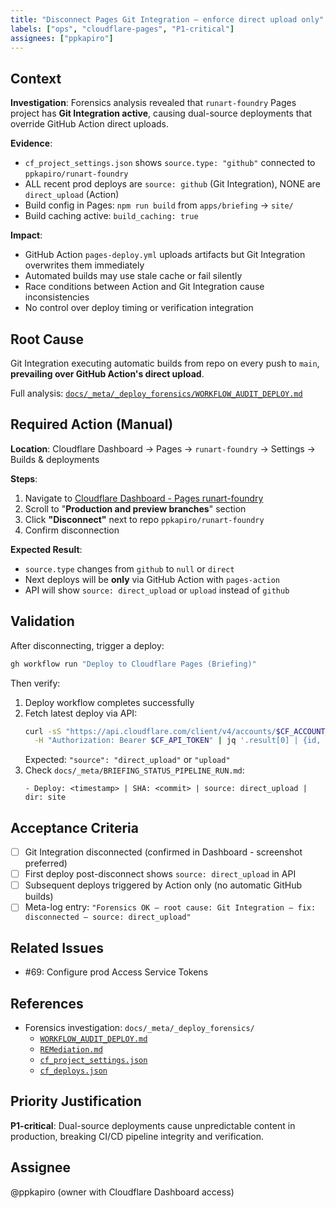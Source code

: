 ```yaml
---
title: "Disconnect Pages Git Integration — enforce direct upload only"
labels: ["ops", "cloudflare-pages", "P1-critical"]
assignees: ["ppkapiro"]
---
```


## Context

**Investigation**: Forensics analysis revealed that `runart-foundry` Pages project has **Git Integration active**, causing dual-source deployments that override GitHub Action direct uploads.

**Evidence**:
- `cf_project_settings.json` shows `source.type: "github"` connected to `ppkapiro/runart-foundry`
- ALL recent prod deploys are `source: github` (Git Integration), NONE are `direct_upload` (Action)
- Build config in Pages: `npm run build` from `apps/briefing` → `site/`
- Build caching active: `build_caching: true`

**Impact**:
- GitHub Action `pages-deploy.yml` uploads artifacts but Git Integration overwrites them immediately
- Automated builds may use stale cache or fail silently
- Race conditions between Action and Git Integration cause inconsistencies
- No control over deploy timing or verification integration

## Root Cause

Git Integration executing automatic builds from repo on every push to `main`, **prevailing over GitHub Action's direct upload**.

Full analysis: [`docs/_meta/_deploy_forensics/WORKFLOW_AUDIT_DEPLOY.md`](../docs/_meta/_deploy_forensics/WORKFLOW_AUDIT_DEPLOY.md)

## Required Action (Manual)

**Location**: Cloudflare Dashboard → Pages → `runart-foundry` → Settings → Builds & deployments

**Steps**:
1. Navigate to [Cloudflare Dashboard - Pages runart-foundry](https://dash.cloudflare.com/?to=/:account/pages/view/runart-foundry/settings/builds-deployments)
2. Scroll to "**Production and preview branches**" section
3. Click **"Disconnect"** next to repo `ppkapiro/runart-foundry`
4. Confirm disconnection

**Expected Result**:
- `source.type` changes from `github` to `null` or `direct`
- Next deploys will be **only** via GitHub Action with `pages-action`
- API will show `source: direct_upload` or `upload` instead of `github`

## Validation

After disconnecting, trigger a deploy:
```bash
gh workflow run "Deploy to Cloudflare Pages (Briefing)"
```

Then verify:
1. Deploy workflow completes successfully
2. Fetch latest deploy via API:
   ```bash
   curl -sS "https://api.cloudflare.com/client/v4/accounts/$CF_ACCOUNT_ID/pages/projects/runart-foundry/deployments" \
     -H "Authorization: Bearer $CF_API_TOKEN" | jq '.result[0] | {id, source: .source.type, commit: .deployment_trigger.metadata.commit_hash}'
   ```
   Expected: `"source": "direct_upload"` or `"upload"`
3. Check `docs/_meta/BRIEFING_STATUS_PIPELINE_RUN.md`:
   ```
   - Deploy: <timestamp> | SHA: <commit> | source: direct_upload | dir: site
   ```

## Acceptance Criteria

- [ ] Git Integration disconnected (confirmed in Dashboard - screenshot preferred)
- [ ] First deploy post-disconnect shows `source: direct_upload` in API
- [ ] Subsequent deploys triggered by Action only (no automatic GitHub builds)
- [ ] Meta-log entry: `"Forensics OK — root cause: Git Integration — fix: disconnected — source: direct_upload"`

## Related Issues

- #69: Configure prod Access Service Tokens

## References

- Forensics investigation: `docs/_meta/_deploy_forensics/`
  - [`WORKFLOW_AUDIT_DEPLOY.md`](../docs/_meta/_deploy_forensics/WORKFLOW_AUDIT_DEPLOY.md)
  - [`REMediation.md`](../docs/_meta/_deploy_forensics/REMediation.md)
  - [`cf_project_settings.json`](../docs/_meta/_deploy_forensics/cf_project_settings.json)
  - [`cf_deploys.json`](../docs/_meta/_deploy_forensics/cf_deploys.json)

## Priority Justification

**P1-critical**: Dual-source deployments cause unpredictable content in production, breaking CI/CD pipeline integrity and verification.

## Assignee

@ppkapiro (owner with Cloudflare Dashboard access)
